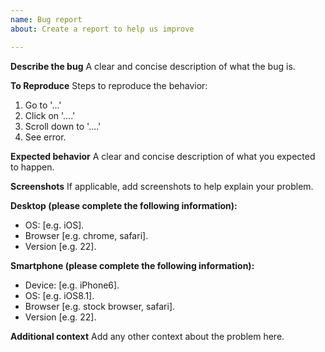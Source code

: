```yaml
---
name: Bug report
about: Create a report to help us improve

---
```


**Describe the bug**
A clear and concise description of what the bug is.

**To Reproduce**
Steps to reproduce the behavior:
1. Go to '...'
2. Click on '....'
3. Scroll down to '....'
4. See error.

**Expected behavior**
A clear and concise description of what you expected to happen.

**Screenshots**
If applicable, add screenshots to help explain your problem.

**Desktop (please complete the following information):**
 - OS: [e.g. iOS].
 - Browser [e.g. chrome, safari].
 - Version [e.g. 22].

**Smartphone (please complete the following information):**
 - Device: [e.g. iPhone6].
 - OS: [e.g. iOS8.1].
 - Browser [e.g. stock browser, safari].
 - Version [e.g. 22].

**Additional context**
Add any other context about the problem here.
